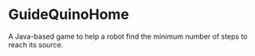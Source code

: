 # GuideQuinoHome
A Java-based game to help a robot find the minimum number of steps to reach its source.
